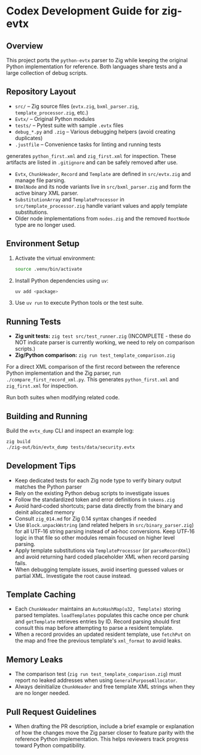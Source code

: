 # Codex Development Guide for zig-evtx

## Overview
This project ports the `python-evtx` parser to Zig while keeping the original
Python implementation for reference.  Both languages share tests and a large
collection of debug scripts.

## Repository Layout
- `src/` – Zig source files (`evtx.zig`, `bxml_parser.zig`, `template_processor.zig`, etc.)
- `Evtx/` – Original Python modules
- `tests/` – Pytest suite with sample `.evtx` files
- `debug_*.py` and `.zig` – Various debugging helpers (avoid creating duplicates)
- `.justfile` – Convenience tasks for linting and running tests

generates `python_first.xml` and `zig_first.xml` for inspection. These artifacts
are listed in `.gitignore` and can be safely removed after use.
- `Evtx`, `ChunkHeader`, `Record` and `Template` are defined in `src/evtx.zig` and manage file parsing.
- `BXmlNode` and its node variants live in `src/bxml_parser.zig` and form the active binary XML parser.
- `SubstitutionArray` and `TemplateProcessor` in `src/template_processor.zig` handle variant values and apply template substitutions.
- Older node implementations from `nodes.zig` and the removed `RootNode` type are no longer used.

## Environment Setup
1. Activate the virtual environment:
   ```bash
   source .venv/bin/activate
   ```
2. Install Python dependencies using `uv`:
   ```bash
   uv add <package>
   ```
3. Use `uv run` to execute Python tools or the test suite.

## Running Tests
- **Zig unit tests:** `zig test src/test_runner.zig` (INCOMPLETE - these do NOT indicate parser is currently working, we need to rely on comparison scripts.)
- **Zig/Python comparison:** `zig run test_template_comparison.zig`

For a direct XML comparison of the first record between the reference Python
implementation and the Zig parser, run `./compare_first_record_xml.py`. This
generates `python_first.xml` and `zig_first.xml` for inspection.

Run both suites when modifying related code.

## Building and Running
Build the `evtx_dump` CLI and inspect an example log:
```bash
zig build
./zig-out/bin/evtx_dump tests/data/security.evtx
```

## Development Tips
- Keep dedicated tests for each Zig node type to verify binary output matches the Python parser
- Rely on the existing Python debug scripts to investigate issues
- Follow the standardized token and error definitions in `tokens.zig`
- Avoid hard‑coded shortcuts; parse data directly from the binary and deinit allocated memory
- Consult `zig_014.md` for Zig 0.14 syntax changes if needed
- Use `Block.unpackWstring` (and related helpers in `src/binary_parser.zig`) for
  all UTF‑16 string parsing instead of ad‑hoc conversions. Keep UTF‑16 logic in
  that file so other modules remain focused on higher level parsing.
- Apply template substitutions via `TemplateProcessor` (or `parseRecordXml`) and
  avoid returning hard coded placeholder XML when record parsing fails.
- When debugging template issues, avoid inserting guessed values or partial XML. Investigate the root cause instead.

## Template Caching
- Each `ChunkHeader` maintains an `AutoHashMap(u32, Template)` storing parsed
  templates. `loadTemplates` populates this cache once per chunk and `getTemplate`
  retrieves entries by ID. Record parsing should first consult this map before
  attempting to parse a resident template.
- When a record provides an updated resident template, use
  `fetchPut` on the map and free the previous template's `xml_format` to avoid
  leaks.

## Memory Leaks
- The comparison test (`zig run test_template_comparison.zig`) must report no
  leaked addresses when using `GeneralPurposeAllocator`.
- Always deinitialize `ChunkHeader` and free template XML strings when they are
  no longer needed.

## Pull Request Guidelines
- When drafting the PR description, include a brief example or explanation of
  how the changes move the Zig parser closer to feature parity with the
  reference Python implementation. This helps reviewers track progress toward
  Python compatibility.

